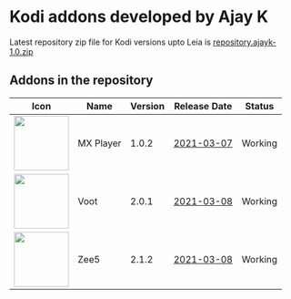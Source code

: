 # Kodi addons developed by Ajay K

Latest repository zip file for Kodi versions upto Leia is [repository.ajayk-1.0.zip](https://github.com/Vikassm73/AjaykRepo/blob/main/Zips/repository.ajayk-1.0.zip)

## Addons in the repository
|Icon|Name|Version|Release Date|Status|
|---|---|---|---|---|
|<img src="https://github.com/Vikassm73/AjaykRepo/blob/main/Zips/plugin.video.MXPlayer/icon.png" width="96">|MX Player|1.0.2|[2021-03-07](https://raw.githubusercontent.com/Vikassm73/AjaykRepo/main/Zips/plugin.video.MXPlayer/changelog.txt)|Working
|<img src="https://github.com/Vikassm73/AjaykRepo/blob/main/Zips/plugin.video.voot/icon.png" width="96">|Voot|2.0.1|[2021-03-08](https://raw.githubusercontent.com/Vikassm73/AjaykRepo/main/Zips/plugin.video.voot/changelog.txt)|Working
|<img src="https://github.com/Vikassm73/AjaykRepo/blob/main/Zips/plugin.video.zee5/icon_zee5.jpg" width="96">|Zee5|2.1.2|[2021-03-08](https://raw.githubusercontent.com/Vikassm73/AjaykRepo/main/Zips/plugin.video.zee5/changelog.txt)|Working
